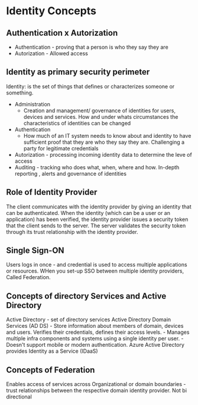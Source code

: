 # Identity Concepts

## Authentication x Autorization

- Authentication - proving that a person is who they say they are
- Autorization - Allowed access

## Identity as primary security perimeter

Identity: is the set of things that defines or characterizes someone or something. 

- Administration
    - Creation and management/ governance of identities for users, devices and services. How and under whats circumstances the characteristics of identities can be changed
- Authentication
    - How much of an IT system needs to know about and identity to have sufficient proof that they are who they say they are. Challenging a party for legitimate credentials
- Autorization - processing incoming identity data to determine the leve of access 
- Auditing - tracking who does what, when, where and how. In-depth reporting , alerts and governance of identities

## Role of Identity Provider

The client communicates with the identity provider by giving an identity that can be authenticated. When the identity (which can be a user or an application) has been verified, the identity provider issues a security token that the client sends to the server. The server validates the security token through its trust relationship with the identity provider. 

## Single Sign-ON

Users logs in once - and credential is used to access multiple applications or resources. WHen you set-up SSO between multiple identity providers, Called Federation.

## Concepts of directory Services and Active Directory

Active Directory - set of directory services
Active Directory Domain Services (AD DS)
    - Store information about members of domain, devices and users. Verifies their credentials, defines their access levels.
    - Manages multiple infra components  and systems using a single identity per user. 
    - Doesn't support mobile or modern authentication.
Azure Active Directory provides  Identity as a Service (IDaaS)

## Concepts of Federation

Enables access of services across Organizational or domain boundaries  - trust relationships between the respective domain identity provider. Not bi directional